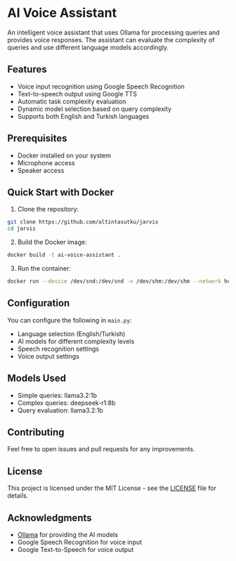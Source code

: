 # AI Voice Assistant

An intelligent voice assistant that uses Ollama for processing queries and provides voice responses. The assistant can evaluate the complexity of queries and use different language models accordingly.

## Features

- Voice input recognition using Google Speech Recognition
- Text-to-speech output using Google TTS
- Automatic task complexity evaluation
- Dynamic model selection based on query complexity
- Supports both English and Turkish languages

## Prerequisites
- Docker installed on your system
- Microphone access
- Speaker access
  
## Quick Start with Docker
1. Clone the repository:
```bash
git clone https://github.com/altintasutku/jarvis
cd jarvis
```
2. Build the Docker image:
```bash
docker build -t ai-voice-assistant .
```
3. Run the container:
```bash
docker run --device /dev/snd:/dev/snd -v /dev/shm:/dev/shm --network host ai-voice-assistant
```


## Configuration

You can configure the following in `main.py`:

- Language selection (English/Turkish)
- AI models for different complexity levels
- Speech recognition settings
- Voice output settings

## Models Used

- Simple queries: llama3.2:1b
- Complex queries: deepseek-r1:8b
- Query evaluation: llama3.2:1b

## Contributing

Feel free to open issues and pull requests for any improvements.

## License

This project is licensed under the MIT License - see the [LICENSE](LICENSE) file for details. 

## Acknowledgments

- [Ollama](https://ollama.ai/) for providing the AI models
- Google Speech Recognition for voice input
- Google Text-to-Speech for voice output
